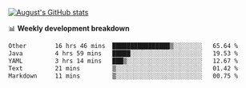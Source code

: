
[![August's GitHub stats](https://github-readme-stats.vercel.app/api?username=zou-weidong&show_icons=true&theme=radical)](https://github.com/zou-weidong)


📊 **Weekly development breakdown**
<!--START_SECTION:waka-->

```txt
Other        16 hrs 46 mins  ████████████████▒░░░░░░░░   65.64 %
Java         4 hrs 59 mins   █████░░░░░░░░░░░░░░░░░░░░   19.53 %
YAML         3 hrs 14 mins   ███▒░░░░░░░░░░░░░░░░░░░░░   12.67 %
Text         21 mins         ▒░░░░░░░░░░░░░░░░░░░░░░░░   01.42 %
Markdown     11 mins         ▒░░░░░░░░░░░░░░░░░░░░░░░░   00.75 %
```

<!--END_SECTION:waka-->

